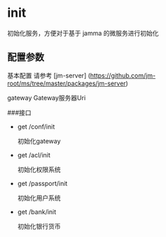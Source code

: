 # init

初始化服务，方便对于基于 jamma 的微服务进行初始化

## 配置参数

基本配置 请参考 [jm-server] (https://github.com/jm-root/ms/tree/master/packages/jm-server)

gateway Gateway服务器Uri

###接口

- get /conf/init

    初始化gateway

- get /acl/init

    初始化权限系统

- get /passport/init

    初始化用户系统

- get /bank/init

    初始化银行货币


